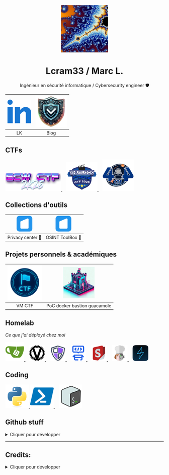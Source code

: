 <div align="center">
  <img src="img/user.png" alt="user"
       width="150" 
       height="150" />
  
  <h1>Lcram33 / Marc L.</h1>
</div>

<div align="center">

Ingénieur en sécurité informatique / Cybersecurity engineer 🛡️

| <a href="https://www.linkedin.com/in/marc-l1/"><img src="img/linkedin.svg" width=75 /></a> | <a href="https://leblogcyber.fr/"><img src="img/blog.png" width=100 /></a> |
|:--:|:--:|
| LK | Blog |

</div>

## CTFs

<p align="left"> 
  <a href="https://github.com/Lcram33/ECW-CTF-2025" >
    <img src="img/ECW_2025.png" height=60 />
  </a>
  &nbsp;&nbsp;
  <a href="https://github.com/Lcram33/Shutlock-CTF-2025" >
    <img src="img/shutlock_2025.png" width=100 />
  </a>
  &nbsp;&nbsp;
  <a href="https://github.com/Lcram33/404CTF-2025">
    <img src="img/404_2025.png" width=100 />
  </a>
</p>

## Collections d'outils

| <a href="https://start.me/p/NQxPAG/privacy-center"><img src="img/startme.png" width=50 /></a> | <a href="https://start.me/p/mw5lOo/osint-toolbox"><img src="img/startme.png" width=50 /></a> |
|:--:|:--:|
| Privacy center 👻 | OSINT ToolBox 🔨 |

## Projets personnels & académiques

| <a href="https://github.com/Lcram33/CTF-VM-public"><img src="img/CTF_VM.png" width=110 /></a> | <a href="https://github.com/B1gbr0the4/GuacamoleDocker"><img src="img/bastion.jpg" width=100 /></a> |
|:--:|:--:|
| VM CTF | PoC docker bastion guacamole |

## Homelab

*Ce que j'ai déployé chez moi*

<p align="left"> 
  <a href="https://docs.gitea.com/next/installation/install-with-docker">
    <img src="img/gitea.png" width=60 />
  </a>
  &nbsp;&nbsp;
  <a href="https://github.com/dani-garcia/vaultwarden" >
    <img src="img/vaultwarden.svg" width=50 />
  </a>
  &nbsp;&nbsp;
  <a href="https://digital-defense.io/" >
    <img src="img/digital-defense.png" width=50 />
  </a>
  &nbsp;&nbsp;
  <a href="https://github.com/jordan-dalby/ByteStash" >
    <img src="img/ByteStash.png" width=50 />
  </a>
  &nbsp;&nbsp;
  <a href="https://github.com/Stirling-Tools/Stirling-PDF" >
    <img src="img/stirling.png" width=50 />
  </a>
  &nbsp;&nbsp;
  <a href="https://github.com/gchq/CyberChef" >
    <img src="img/cyberchef.png" width=50 />
  </a>
  &nbsp;&nbsp;
  <a href="https://github.com/linkwarden/linkwarden" >
    <img src="img/Linkwarden.png" width=50 />
  </a>
</p>

## Coding

<p align="left"> 
  <a href="https://www.python.org" target="_blank" rel="noreferrer">
    <img src="img/python.svg" alt="python" width="75" height="75"/>
  </a>
  <a href="https://learn.microsoft.com/en-us/powershell/" target="_blank" rel="noreferrer">
    <img src="img/powershell.png" alt="powershell" width="75" height="75" />
  </a>
  &nbsp;&nbsp;
  <a href="https://www.gnu.org/savannah-checkouts/gnu/bash/manual/bash.html" target="_blank" rel="noreferrer">
    <img src="img/bash.png" alt="bash" width="75" height="75"/>
  </a>
</p>

## Github stuff

<details>
<summary>Cliquer pour développer</summary>

<p>
  <img align="center"
    src="https://github-readme-stats.vercel.app/api/top-langs?username=lcram33&show_icons=true&locale=en&bg_color=ffffff&text_color=000000&layout=compact"
    alt="lcram33" 
    bg_color=#000000/>
</p>

<p>&nbsp;
  <img align="center" src="https://github-readme-stats.vercel.app/api?username=lcram33&show_icons=true&locale=en" alt="lcram33" />
</p>

<p align="left">
  <a href="https://github.com/ryo-ma/github-profile-trophy">
    <img src="https://github-profile-trophy.vercel.app/?username=lcram33" alt="lcram33" />
  </a>
</p>

</details>

-----

## Credits:

<details>
<summary>Cliquer pour développer</summary>

* <a href="https://www.flaticon.com/free-icons/logo" title="logo icons">Logo icons created by Freepik - Flaticon</a>
* [PowerShell logo](https://debugandrelease.blogspot.com/2018/11/deleting-old-files-with-powershell.html)
* <a target="_blank" href="https://icons8.com/icon/TMZAZMLFozcL/bash">Bash</a> icon by <a target="_blank" href="https://icons8.com">Icons8</a>

</details>
